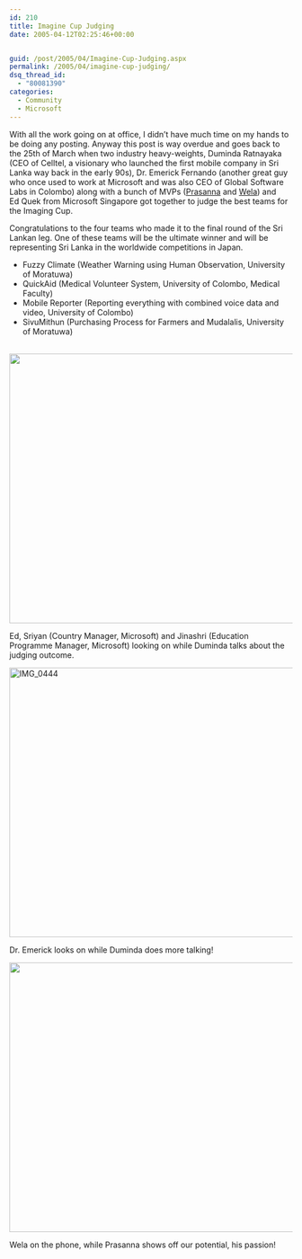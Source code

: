 ```yaml
---
id: 210
title: Imagine Cup Judging
date: 2005-04-12T02:25:46+00:00


guid: /post/2005/04/Imagine-Cup-Judging.aspx
permalink: /2005/04/imagine-cup-judging/
dsq_thread_id:
  - "80081390"
categories:
  - Community
  - Microsoft
---
```

<p>With all the work going on at office, I didn&rsquo;t have much time on my hands to be doing any posting. Anyway this post is way overdue and goes back to the 25th of March when two industry heavy-weights, Duminda Ratnayaka (CEO of&nbsp;Celltel, a visionary who&nbsp;launched the first mobile company in Sri Lanka way back in the early 90s), Dr. Emerick Fernando (another great guy who once used to work at Microsoft&nbsp;and was also CEO of Global Software Labs in Colombo) along with&nbsp;a bunch of MVPs (<a href="http://thedeveloper.blogspot.com/">Prasanna</a> and <a href="http://www.welasharp.net/">Wela</a>) and Ed&nbsp;Quek from Microsoft Singapore got together to judge the best teams for the Imaging Cup.</p>
<p>Congratulations to the four teams who made it to the final round of the Sri Lankan leg. One of these teams will be the ultimate winner and will be representing Sri Lanka in the worldwide competitions in Japan.</p>
<ul>
<li>Fuzzy Climate (Weather Warning using Human Observation, University of Moratuwa)</li>
<li>QuickAid (Medical Volunteer System,&nbsp;University of Colombo, Medical Faculty)</li>
<li>Mobile Reporter (Reporting everything with combined voice data and video, University of Colombo)</li>
<li>SivuMithun (Purchasing Process for Farmers and Mudalalis, University of Moratuwa)<br />&nbsp; </li></ul>
<p><img height="480" alt="" src="{{ site.url }}{{ site.baseurl }}/wp-content/uploads/contentbinary/IMG_0446_small.jpg" width="640" border="0" /></p>
<p>Ed, Sriyan (Country Manager, Microsoft) and&nbsp;Jinashri (Education Programme Manager, Microsoft)&nbsp;looking on while Duminda talks about the judging outcome.</p>
<p><img height="480" alt="IMG_0444" src="{{ site.url }}{{ site.baseurl }}/wp-content/uploads/contentbinary/IMG_0444_small.jpg" width="640" border="0" /></p>
<p>Dr. Emerick looks on while Duminda does more talking!</p>
<p><img height="480" alt="" src="{{ site.url }}{{ site.baseurl }}/wp-content/uploads/contentbinary/IMG_0445_small.jpg" width="640" border="0" /></p>
<p>Wela on the phone, while Prasanna shows off our potential, his passion!</p>